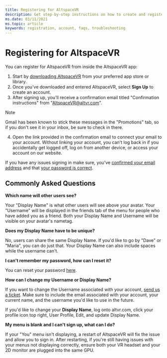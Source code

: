 ```yaml
---
title: Registering for AltspaceVR
description: Get step-by-step instructions on how to create and register a new AltspaceVR account and answers to commonly asked questions.
ms.date: 03/11/2021
ms.topic: article
keywords: registration, account, faqs, troubleshooting
---
```


# Registering for AltspaceVR

You can register for AltspaceVR from inside the AltspaceVR app:

1. Start by [downloading AltspaceVR](https://altvr.com/getaltspacevr) from your preferred app store or library. 
2. Once you've downloaded and entered AltspaceVR, select **Sign Up** to create an account.
3. After signing up, you'll receive a confirmation email titled "Confirmation instructions" from "AltspaceVR@altvr.com". 

> [!NOTE]
> Gmail has been known to stick these messages in the "Promotions" tab, so if you don't see it in your inbox, be sure to check in there.

4. Open the link provided in the confirmation email to connect your email to your account. Without linking your account, you can't log back in if you accidentally get logged off, log on from another device, or access your account on our website.

If you have any issues signing in make sure, you've [confirmed your email address](https://account.altvr.com/users/confirmation/new) and that [your password is correct](https://account.altvr.com/users/password/new).

## Commonly Asked Questions

**Which name will other users see?**

Your "Display Name" is what other users will see above your avatar. Your "Username" will be displayed in the friends tab of the menu for people who have added you as a friend. Both your Display Name and Username will be visible on your avatar's nametag.

**Does my Display Name have to be unique?**
 
No, users can share the same Display Name. If you'd like to go by "Dave" or "Maria", you can do just that. Your Display Name can also include spaces while the username can't.

**I can't remember my password, how can I reset it?**

You can reset your password [here](https://account.altvr.com/users/password/new).

**How can I change my Username or Display Name?**

If you want to change the Username associated with your account, [send us a ticket](https://help.altvr.com/hc/requests/new). Make sure to include the email associated with your account, your current name, and the username you'd like to use in the future.

If you'd like to change your **Display Name**, log onto altvr.com, click your profile icon top right, User Profile, Edit, and update Display Name.

**My menu is blank and I can't sign up, what can I do?**

If your "You" menu isn't displaying, a restart of AltspaceVR will fix the issue and allow you to sign in. After restarting, if you're still having issues with your menus not displaying correctly, ensure both your VR headset and your 2D monitor are plugged into the same GPU.